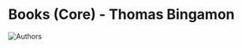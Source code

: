 # Books (Core) - Thomas Bingamon
 
![Authors](https://github.com/tjbingamon/Books--Core----Thomas-Bingamon/assets/127987424/4c17d538-74cd-4c90-8953-777a0803a213)

